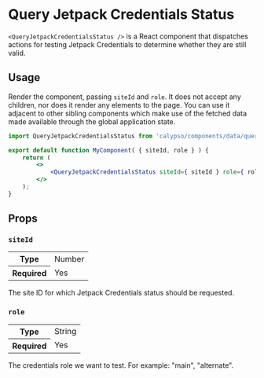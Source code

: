 # Query Jetpack Credentials Status

`<QueryJetpackCredentialsStatus />` is a React component that dispatches actions for testing Jetpack Credentials to determine whether they are still valid.
## Usage

Render the component, passing `siteId` and `role`. It does not accept any children, nor does it render any elements to the page. You can use it adjacent to other sibling components which make use of the fetched data made available through the global application state.

```jsx
import QueryJetpackCredentialsStatus from 'calypso/components/data/query-jetpack-credentials-status';

export default function MyComponent( { siteId, role } ) {
	return (
		<>
			<QueryJetpackCredentialsStatus siteId={ siteId } role={ role } />
		</>
	);
}
```

## Props

### `siteId`

<table>
	<tr><th>Type</th><td>Number</td></tr>
	<tr><th>Required</th><td>Yes</td></tr>
</table>

The site ID for which Jetpack Credentials status should be requested.

### `role`
<table>
	<tr><th>Type</th><td>String</td></tr>
	<tr><th>Required</th><td>Yes</td></tr>
</table>

The credentials role we want to test. For example: "main", "alternate".

